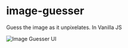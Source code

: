 # image-guesser

Guess the image as it unpixelates. In Vanilla JS

![Image Guesser UI](image-guess-ui.gif|width=400px)
